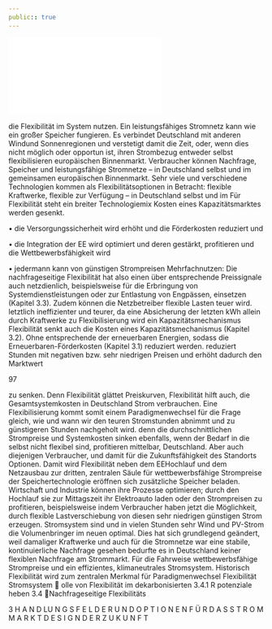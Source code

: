 ```yaml
---
public:: true
---
```

![./pages/page99.pdf](../assets/./pages/page99.pdf)




die Flexibilität im System nutzen. Ein leistungsfähiges Stromnetz kann wie ein großer Speicher fungieren. Es verbindet Deutschland mit anderen Windund Sonnenregionen und verstetigt damit die Zeit,
oder, wenn dies nicht möglich oder opportun ist,
ihren Strombezug entweder selbst flexibilisieren
europäischen Binnenmarkt. Verbraucher können
Nachfrage, Speicher und leistungsfähige Stromnetze – in Deutschland selbst und im gemeinsamen
europäischen Binnenmarkt. Sehr viele und verschiedene Technologien kommen als Flexibilitätsoptionen in Betracht: flexible Kraftwerke, flexible
zur Verfügung – in Deutschland selbst und im
Für Flexibilität steht ein breiter Technologiemix
Kosten eines Kapazitätsmarktes werden gesenkt.

• die Versorgungssicherheit wird erhöht und die
Förderkosten reduziert und

• die Integration der EE wird optimiert und deren
gestärkt,
profitieren und die Wettbewerbsfähigkeit wird

• jedermann kann von günstigen Strompreisen
Mehrfachnutzen:
Die nachfrageseitige Flexibilität hat also einen
über entsprechende Preissignale auch netzdienlich, beispielsweise für die Erbringung von Systemdienstleistungen oder zur Entlastung von Engpässen, einsetzen (Kapitel 3.3).
Zudem können die Netzbetreiber flexible Lasten
teuer wird.
letztlich ineffizienter und teurer, da eine Absicherung der letzten kWh allein durch Kraftwerke zu
Flexibilisierung wird ein Kapazitätsmechanismus
Flexibilität senkt auch die Kosten eines Kapazitätsmechanismus (Kapitel 3.2). Ohne entsprechende
der erneuerbaren Energien, sodass die Erneuerbaren-Förderkosten (Kapitel 3.1) reduziert werden.
reduziert Stunden mit negativen bzw. sehr niedrigen Preisen und erhöht dadurch den Marktwert

97

zu senken. Denn Flexibilität glättet Preiskurven,
Flexibilität hilft auch, die Gesamtsystemkosten
in Deutschland Strom verbrauchen.
Eine Flexibilisierung kommt somit einem Paradigmenwechsel für die Frage gleich, wie und wann wir
den teuren Stromstunden abnimmt und zu günstigeren Stunden nachgeholt wird.
denn die durchschnittlichen Strompreise und Systemkosten sinken ebenfalls, wenn der Bedarf in
die selbst nicht flexibel sind, profitieren mittelbar,
Deutschland. Aber auch diejenigen Verbraucher,
und damit für die Zukunftsfähigkeit des Standorts
Optionen. Damit wird Flexibilität neben dem EEHochlauf und dem Netzausbau zur dritten, zentralen Säule für wettbewerbsfähige Strompreise
der Speichertechnologie eröffnen sich zusätzliche
Speicher beladen. Wirtschaft und Industrie können ihre Prozesse optimieren; durch den Hochlauf
sie zur Mittagszeit ihr Elektroauto laden oder den
Strompreisen zu profitieren, beispielsweise indem
Verbraucher haben jetzt die Möglichkeit, durch flexible Lastverschiebung von diesen sehr niedrigen
günstigen Strom erzeugen.
Stromsystem sind und in vielen Stunden sehr
Wind und PV-Strom die Volumenbringer im neuen
optimal. Dies hat sich grundlegend geändert, weil
damaliger Kraftwerke und auch für die Stromnetze war eine stabile, kontinuierliche Nachfrage
gesehen bedurfte es in Deutschland keiner flexiblen Nachfrage am Strommarkt. Für die Fahrweise
wettbewerbsfähige Strompreise und ein effizientes, klimaneutrales Stromsystem. Historisch
Flexibilität wird zum zentralen Merkmal für
Paradigmenwechsel Flexibilität
Stromsystem
 olle von Flexibilität im dekarbonisierten
3.4.1 R
potenziale heben
3.4 Nachfrageseitige Flexibilitäts­

3 H A N D LU N G S F E L D E R U N D O P T I O N E N F Ü R D A S S T R O M M A R K T D E S I G N D E R Z U K U N F T
